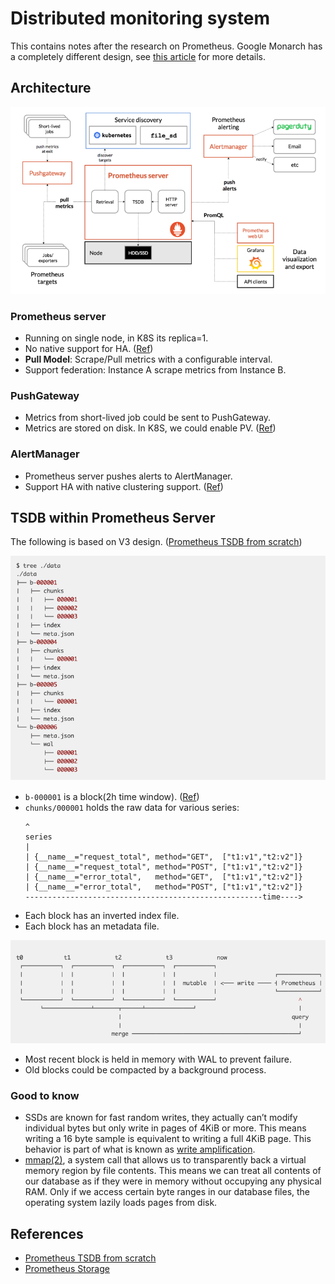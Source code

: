 # Distributed monitoring system

This contains notes after the research on Prometheus. Google Monarch has a completely different design, see
[this article](../../../how-google-xxx-series/monarch-planet-scale-in-memory-time-series-database/readme.md) for more details.

## Architecture

![](resources/prometheus-architecture.png)

### Prometheus server

- Running on single node, in K8S its replica=1.
- No native support for HA. ([Ref](https://medium.com/miro-engineering/prometheus-high-availability-and-fault-tolerance-strategy-long-term-storage-with-victoriametrics-82f6f3f0409e))
- **Pull Model**: Scrape/Pull metrics with a configurable interval.
- Support federation: Instance A scrape metrics from Instance B.

### PushGateway

- Metrics from short-lived job could be sent to PushGateway.
- Metrics are stored on disk. In K8S, we could enable PV. ([Ref](https://www.metricfire.com/blog/prometheus-pushgateways-everything-you-need-to-know/))

### AlertManager

- Prometheus server pushes alerts to AlertManager.
- Support HA with native clustering support. ([Ref](https://prometheus.io/docs/alerting/latest/alertmanager/#high-availability))

## TSDB within Prometheus Server

The following is based on V3 design. ([Prometheus TSDB from scratch](https://fabxc.org/tsdb/))

![](resources/prometheus-tsdb-file-structure.png)

- `b-000001` is a block(2h time window). ([Ref](https://prometheus.io/docs/prometheus/latest/storage/#on-disk-layout))
- `chunks/000001` holds the raw data for various series:
  ```text
  ^
  series
  |
  | {__name__="request_total", method="GET",  ["t1:v1","t2:v2"]}
  | {__name__="request_total", method="POST", ["t1:v1","t2:v2"]}
  | {__name__="error_total",   method="GET",  ["t1:v1","t2:v2"]}
  | {__name__="error_total",   method="POST", ["t1:v1","t2:v2"]}
  -----------------------------------------------------time---->
  ```
- Each block has an inverted index file.
- Each block has an metadata file.

![](resources/prometheus-tsdb-blocks.png)

- Most recent block is held in memory with WAL to prevent failure.
- Old blocks could be compacted by a background process.

### Good to know

- SSDs are known for fast random writes, they actually can’t modify individual bytes but only write in pages of 4KiB or
  more. This means writing a 16 byte sample is equivalent to writing a full 4KiB page.
  This behavior is part of what is known as [write amplification](https://en.wikipedia.org/wiki/Write_amplification).
- [mmap(2)](https://en.wikipedia.org/wiki/Mmap), a system call that allows us to transparently back a virtual memory
  region by file contents. This means we can treat all contents of our database as if they were in memory without occupying
  any physical RAM. Only if we access certain byte ranges in our database files, the operating system lazily loads pages
  from disk.

## References

- [Prometheus TSDB from scratch](https://fabxc.org/tsdb/)
- [Prometheus Storage](https://prometheus.io/docs/prometheus/latest/storage/#on-disk-layout)